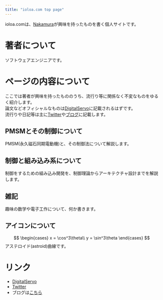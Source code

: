 ```yaml
---
title: "ioloa.com top page"
---
```


ioloa.comは、[Nakamura](https://twitter.com/ioloa_N)が興味を持ったものを書く個人サイトです。

# 著者について
ソフトウェアエンジニアです。

# ページの内容について
ここでは著者が興味を持ったもののうち、流行り等に関係なく不変なものをゆるく紹介します。  
論文などオフィシャルなものは[DigitalServo](https://digitalservo.jp/)に記載されるはずです。  
流行りや日記等は主に[Twitter](https://twitter.com/ioloa_N)や[ブログ](https://ioloa.com/blog/)に記載します。
## PMSMとその制御について
PMSM(永久磁石同期電動機)と、その制御法について解説します。

## 制御と組み込み系について
制御をするための組み込み開発を、制御理論からアーキテクチャ設計までを解説します。

## 雑記
趣味の数学や電子工作について、何か書きます。

## アイコンについて
$$
\begin{cases} 
x = \cos^3\theta\\ 
y = \sin^3\theta
\end{cases} 
$$
アステロイド(astroid)曲線です。

# リンク
- [DigitalServo](https://digitalservo.jp/)
- [Twitter](https://twitter.com/ioloa_N)
- ブログは[こちら](https://ioloa.com/blog/)
